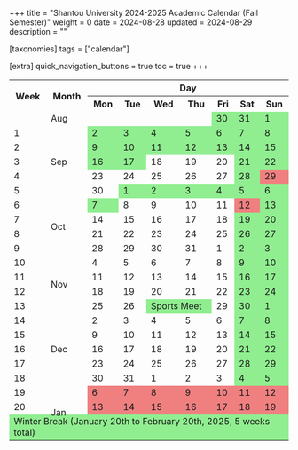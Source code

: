 +++
title = "Shantou University 2024-2025 Academic Calendar (Fall Semester)"
weight = 0
date = 2024-08-28
updated = 2024-08-29
description = ""

[taxonomies]
tags = ["calendar"]

[extra]
quick_navigation_buttons = true
toc = true
+++


<div>
    <table class="calendar">
        <tr>
            <th rowspan="2">Week</th>
            <th rowspan="2">Month</th>
            <th colspan="7">Day</th>
        </tr>
        <tr>
            <th>Mon</th>
            <th>Tue</th>
            <th>Wed</th>
            <th>Thu</th>
            <th>Fri</th>
            <th>Sat</th>
            <th>Sun</th>
        </tr>
        <tr>
            <td rowspan="1" class="week"></td>
            <td>Aug</td>
            <td></td>
            <td></td>
            <td></td>
            <td></td>
            <td style="background-color: lightgreen;">30</td>
            <td style="background-color: lightgreen;">31</td>
            <td style="background-color: lightgreen;">1</td>
        </tr>
        <tr>
            <td class="week">1</td>
            <td class="month" rowspan="5">Sep</td>
            <td style="background-color: lightgreen;">2</td>
            <td style="background-color: lightgreen;">3</td>
            <td style="background-color: lightgreen;">4</td>
            <td style="background-color: lightgreen;">5</td>
            <td style="background-color: lightgreen;">6</td>
            <td style="background-color: lightgreen;">7</td>
            <td style="background-color: lightgreen;">8</td>
        </tr>
        <tr>
            <td class="week">2</td>
            <td style="background-color: lightgreen;">9</td>
            <td style="background-color: lightgreen;">10</td>
            <td style="background-color: lightgreen;">11</td>
            <td style="background-color: lightgreen;">12</td>
            <td style="background-color: lightgreen;">13</td>
            <td style="background-color: lightgreen;">14</td>
            <td style="background-color: lightgreen;">15</td>
        </tr>
        <tr>
            <td class="week">3</td>
            <td style="background-color: lightgreen;">16</td>
            <td style="background-color: lightgreen;">17</td>
            <td>18</td>
            <td>19</td>
            <td>20</td>
            <td style="background-color: lightgreen;">21</td>
            <td style="background-color: lightgreen;">22</td>
        </tr>
        <tr>
            <td class="week">4</td>
            <td>23</td>
            <td>24</td>
            <td>25</td>
            <td>26</td>
            <td>27</td>
            <td style="background-color: lightgreen;">28</td>
            <td style="background-color: lightcoral;">29</td>
        </tr>
        <tr>
            <td class="week">5</td>
            <td>30</td>
            <td style="background-color: lightgreen;">1</td>
            <td style="background-color: lightgreen;">2</td>
            <td style="background-color: lightgreen;">3</td>
            <td style="background-color: lightgreen;">4</td>
            <td style="background-color: lightgreen;">5</td>
            <td style="background-color: lightgreen;">6</td>
        </tr>
        <tr>
            <td class="week">6</td>
            <td class="month" rowspan="4">Oct</td>
            <td style="background-color: lightgreen;">7</td>
            <td>8</td>
            <td>9</td>
            <td>10</td>
            <td>11</td>
            <td style="background-color: lightcoral;">12</td>
            <td style="background-color: lightgreen;">13</td>
        </tr>
        <tr>
            <td class="week">7</td>
            <td>14</td>
            <td>15</td>
            <td>16</td>
            <td>17</td>
            <td>18</td>
            <td style="background-color: lightgreen;">19</td>
            <td style="background-color: lightgreen;">20</td>
        </tr>
        <tr>
            <td class="week">8</td>
            <td>21</td>
            <td>22</td>
            <td>23</td>
            <td>24</td>
            <td>25</td>
            <td style="background-color: lightgreen;">26</td>
            <td style="background-color: lightgreen;">27</td>
        </tr>
        <tr>
            <td class="week">9</td>
            <td>28</td>
            <td>29</td>
            <td>30</td>
            <td>31</td>
            <td>1</td>
            <td style="background-color: lightgreen;">2</td>
            <td style="background-color: lightgreen;">3</td>
        </tr>
        <tr>
            <td class="week">10</td>
            <td class="month" rowspan="4">Nov</td>
            <td>4</td>
            <td>5</td>
            <td>6</td>
            <td>7</td>
            <td>8</td>
            <td style="background-color: lightgreen;">9</td>
            <td style="background-color: lightgreen;">10</td>
        </tr>
        <tr>
            <td class="week">11</td>
            <td>11</td>
            <td>12</td>
            <td>13</td>
            <td>14</td>
            <td>15</td>
            <td style="background-color: lightgreen;">16</td>
            <td style="background-color: lightgreen;">17</td>
        </tr>
        <tr>
            <td class="week">12</td>
            <td>18</td>
            <td>19</td>
            <td>20</td>
            <td>21</td>
            <td>22</td>
            <td style="background-color: lightgreen;">23</td>
            <td style="background-color: lightgreen;">24</td>
        </tr>
        <tr>
            <td class="week">13</td>
            <td>25</td>
            <td>26</td>
            <td colspan="2" style="background-color: lightgreen;">Sports Meet</td>
            <td>29</td>
            <td style="background-color: lightgreen;">30</td>
            <td style="background-color: lightgreen;">1</td>
        </tr>
        <tr>
            <td class="week">14</td>
            <td class="month" rowspan="5">Dec</td>
            <td>2</td>
            <td>3</td>
            <td>4</td>
            <td>5</td>
            <td>6</td>
            <td style="background-color: lightgreen;">7</td>
            <td style="background-color: lightgreen;">8</td>
        </tr>
        <tr>
            <td class="week">15</td>
            <td>9</td>
            <td>10</td>
            <td>11</td>
            <td>12</td>
            <td>13</td>
            <td style="background-color: lightgreen;">14</td>
            <td style="background-color: lightgreen;">15</td>
        </tr>
        <tr>
            <td class="week">16</td>
            <td>16</td>
            <td>17</td>
            <td>18</td>
            <td>19</td>
            <td>20</td>
            <td style="background-color: lightgreen;">21</td>
            <td style="background-color: lightgreen;">22</td>
        </tr>
        <tr>
            <td class="week">17</td>
            <td>23</td>
            <td>24</td>
            <td>25</td>
            <td>26</td>
            <td>27</td>
            <td style="background-color: lightgreen;">28</td>
            <td style="background-color: lightgreen;">29</td>
        </tr>
        <tr>
            <td class="week">18</td>
            <td>30</td>
            <td>31</td>
            <td>1</td>
            <td>2</td>
            <td>3</td>
            <td style="background-color: lightgreen;">4</td>
            <td style="background-color: lightgreen;">5</td>
        </tr>
        <tr>
            <td class="week">19</td>
            <td class="month" rowspan="4">Jan</td>
            <td style="background-color: lightcoral;">6</td>
            <td style="background-color: lightcoral;">7</td>
            <td style="background-color: lightcoral;">8</td>
            <td style="background-color: lightcoral;">9</td>
            <td style="background-color: lightcoral;">10</td>
            <td style="background-color: lightcoral;">11</td>
            <td style="background-color: lightcoral;">12</td>
        </tr>
        <tr>
            <td class="week">20</td>
            <td style="background-color: lightcoral;">13</td>
            <td style="background-color: lightcoral;">14</td>
            <td style="background-color: lightcoral;">15</td>
            <td style="background-color: lightcoral;">16</td>
            <td style="background-color: lightcoral;">17</td>
            <td style="background-color: lightcoral;">18</td>
            <td style="background-color: lightcoral;">19</td>
        </tr>
        <tr>
        <td rowspan="2" colspan="9" style="background-color: lightgreen;">Winter Break (January 20th to February 20th, 2025, 5 weeks total)</td>
        <tr>
    </table>
</div>

